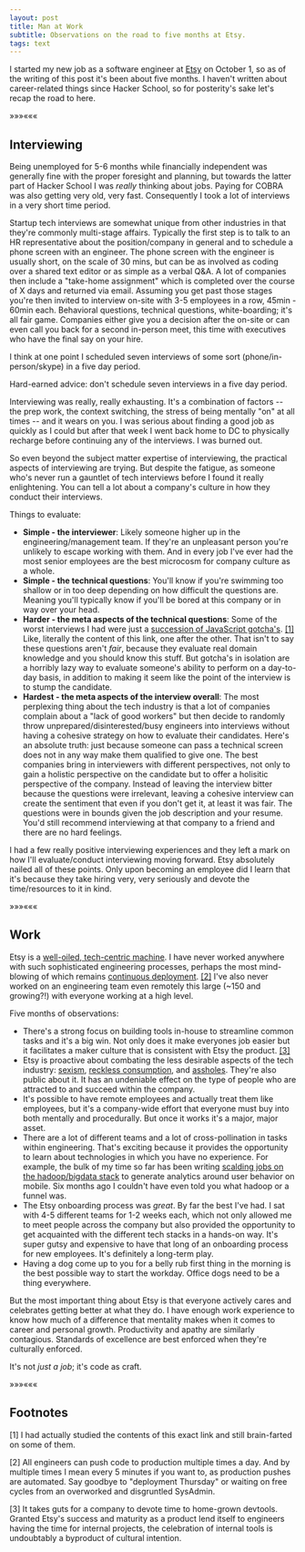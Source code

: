 ```yaml
---
layout: post
title: Man at Work
subtitle: Observations on the road to five months at Etsy.
tags: text
---
```


I started my new job as a software engineer at <a href="http://www.etsy.com" title="Etsy" target='_blank'>Etsy</a> on October 1, so as of the writing of this post it's been about five months.  I haven't written about career-related things since Hacker School, so for posterity's sake let's recap the road to here.

<div class="separator">&raquo;&raquo;&raquo;&laquo;&laquo;&laquo;</div>

## Interviewing ##

Being unemployed for 5-6 months while financially independent was generally fine with the proper foresight and planning, but towards the latter part of Hacker School I was _really_ thinking about jobs.  Paying for COBRA was also getting very old, very fast.  Consequently I took a lot of interviews in a very short time period.

Startup tech interviews are somewhat unique from other industries in that they're commonly multi-stage affairs.  Typically the first step is to talk to an HR representative about the position/company in general and to schedule a phone screen with an engineer.  The phone screen with the engineer is usually short, on the scale of 30 mins, but can be as involved as coding over a shared text editor or as simple as a verbal Q&A.  A lot of companies then include a "take-home assignment" which is completed over the course of X days and returned via email.  Assuming you get past those stages you're then invited to interview on-site with 3-5 employees in a row, 45min - 60min each.  Behavioral questions, technical questions, white-boarding; it's all fair game.  Companies either give you a decision after the on-site or can even call you back for a second in-person meet, this time with executives who have the final say on your hire.

I think at one point I scheduled seven interviews of some sort (phone/in-person/skype) in a five day period.

Hard-earned advice: don't schedule seven interviews in a five day period.

Interviewing was really, really exhausting.  It's a combination of factors -- the prep work, the context switching, the stress of being mentally "on" at all times -- and it wears on you.  I was serious about finding a good job as quickly as I could but after that week I went back home to DC to physically recharge before continuing any of the interviews.  I was burned out.

So even beyond the subject matter expertise of interviewing, the practical aspects of interviewing are trying.  But despite the fatigue, as someone who's never run a gauntlet of tech interviews before I found it really enlightening.  You can tell a lot about a company's culture in how they conduct their interviews.

Things to evaluate:

* **Simple - the interviewer**: Likely someone higher up in the engineering/management team.  If they're an unpleasant person you're unlikely to escape working with them.  And in every job I've ever had the most senior employees are the best microcosm for company culture as a whole.
* **Simple - the technical questions**: You'll know if you're swimming too shallow or in too deep depending on how difficult the questions are.  Meaning you'll typically know if you'll be bored at this company or in way over your head.
* **Harder - the meta aspects of the technical questions**: Some of the worst interviews I had were just a [succession of JavaScript gotcha's](http://blog.codacy.com/short-guide-js-gotchas/). <a href="#footnotes">[1]</a>  Like, literally the content of this link, one after the other.  That isn't to say these questions aren't _fair_, because they evaluate real domain knowledge and you should know this stuff.  But gotcha's in isolation are a horribly lazy way to evaluate someone's ability to perform on a day-to-day basis, in addition to making it seem like the point of the interview is to stump the candidate.
* **Hardest - the meta aspects of the interview overall**: The most perplexing thing about the tech industry is that a lot of companies complain about a "lack of good workers" but then decide to randomly throw unprepared/disinterested/busy engineers into interviews without having a cohesive strategy on how to evaluate their candidates.  Here's an absolute truth: just because someone can pass a technical screen does not in any way make them qualified to give one.  The best companies bring in interviewers with different perspectives, not only to gain a holistic perspective on the candidate but to offer a holisitic perspective of the company.  Instead of leaving the interview bitter because the questions were irrelevant, leaving a cohesive interview can create the sentiment that even if you don't get it, at least it was fair.  The questions were in bounds given the job description and your resume.  You'd still recommend interviewing at that company to a friend and there are no hard feelings.

I had a few really positive interviewing experiences and they left a mark on how I'll evaluate/conduct interviewing moving forward.  Etsy absolutely nailed all of these points.  Only upon becoming an employee did I learn that it's because they take hiring very, very seriously and devote the time/resources to it in kind.

<div class="separator">&raquo;&raquo;&raquo;&laquo;&laquo;&laquo;</div>

## Work ##

Etsy is a [well-oiled, tech-centric machine](http://codeascraft.com/).  I have never worked anywhere with such sophisticated engineering processes, perhaps the most mind-blowing of which remains [continuous deployment](http://www.slideshare.net/beamrider9/continuous-deployment-at-etsy-a-tale-of-two-approaches). <a href="#footnotes">[2]</a> I've also never worked on an engineering team even remotely this large (~150 and growing?!) with everyone working at a high level.

Five months of observations:

* There's a strong focus on building tools in-house to streamline common tasks and it's a big win.  Not only does it make everyones job easier but it facilitates a maker culture that is consistent with Etsy the product. <a href="#footnotes">[3]</a> 
* Etsy is proactive about combating the less desirable aspects of the tech industry: [sexism](http://www.etsy.com/hacker-grants), [reckless consumption](http://www.etsy.com/blog/news/2012/etsy-joins-the-b-corporation-movement/), and [assholes](http://www.slideshare.net/chaddickerson/code-as-craft-building-a-strong-engineering-culture-at-etsy). They're also public about it. It has an undeniable effect on the type of people who are attracted to and succeed within the company.
* It's possible to have remote employees and actually treat them like employees, but it's a company-wide effort that everyone must buy into both mentally and procedurally.  But once it works it's a major, major asset.
* There are a lot of different teams and a lot of cross-pollination in tasks within engineering.  That's exciting because it provides the opportunity to learn about technologies in which you have no experience.  For example, the bulk of my time so far has been writing [scalding jobs on the hadoop/bigdata stack](https://speakerdeck.com/mcfunley/scalding-at-etsy) to generate analytics around user behavior on mobile.  Six months ago I couldn't have even told you what hadoop or a funnel was.
* The Etsy onboarding process was _great_. By far the best I've had. I sat with 4-5 different teams for 1-2 weeks each, which not only allowed me to meet people across the company but also provided the opportunity to get acquainted with the different tech stacks in a hands-on way. It's super gutsy and expensive to have that long of an onboarding process for new employees.  It's definitely a long-term play.
* Having a dog come up to you for a belly rub first thing in the morning is the best possible way to start the workday.  Office dogs need to be a thing everywhere.

But the most important thing about Etsy is that everyone actively cares and celebrates getting better at what they do.  I have enough work experience to know how much of a difference that mentality makes when it comes to career and personal growth.  Productivity and apathy are similarly contagious.  Standards of excellence are best enforced when they're culturally enforced.

It's not _just a job_; it's code as craft.

<div class="separator">&raquo;&raquo;&raquo;&laquo;&laquo;&laquo;</div>

<h2><a name="footnotes"></a>Footnotes</h2>

[1] I had actually studied the contents of this exact link and still brain-farted on some of them.

[2] All engineers can push code to production multiple times a day.  And by multiple times I mean every 5 minutes if you want to, as production pushes are automated.  Say goodbye to "deployment Thursday" or waiting on free cycles from an overworked and disgruntled SysAdmin.

[3] It takes guts for a company to devote time to home-grown devtools.  Granted Etsy's success and maturity as a product lend itself to engineers having the time for internal projects, the celebration of internal tools is undoubtably a byproduct of cultural intention.
